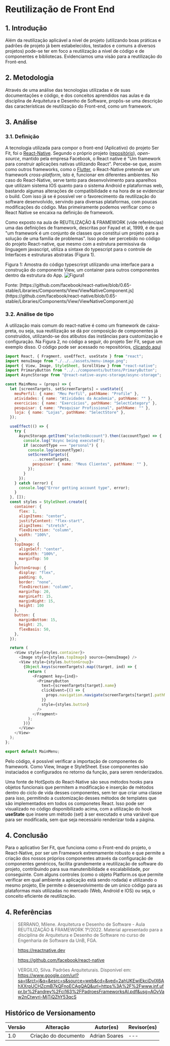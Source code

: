 # Reutilização de Front End

## 1. Introdução

Além da reutilização aplicável a nível de projeto (utilizando boas práticas e padrões de projeto já bem estabelecidos, testados e comuns a diversos projetos) pode-se ter em foco a reutilização a nível de código e de componentes e bibliotecas. Evidenciamos uma visão para a reutilização do Front-end. 

## 2. Metodologia

Através de uma análise das tecnologias utilizadas e de suas documentações e código, e dos conceitos aprendidos nas aulas e da disciplina de Arquitetura e Desenho de Software, propôs-se uma descrição das características de reutilização do Front-end, como um framework. 

## 3. Análise

### 3.1. Definição

A tecnologia utilizada para compor o front-end (Aplicativo) do projeto Ser Fit, foi o [React-Native](https://reactnative.dev/). Segundo o próprio projeto ([repositório](https://github.com/facebook/react-native)), *open-source*, mantido pela empresa Facebook, o React native é "Um framework para construir aplicações nativas utilizando React". Percebe-se que, assim como outros frameworks, como o [Flutter](https://flutter.dev/), o React-Native pretende ser um framework *cross-platform*, isto é, funcionar em diferentes ambientes. No caso do React-Native, serve tanto para desenvolvimento para aparelhos que utilizam sistema IOS quanto para o sistema Android e plataformas web, bastando algumas alterações de compatibilidade e na hora de se evidenciar o build. Com isso já se é possível ver o favorecimento da reutilização do software desenvolvido, servindo para diversas plataformas, com poucas modificações do código. Mas primeiramente podemos verificar como o React Native se encaixa na definição de framework.

Como exposto na aula de REUTILIZAÇÃO & FRAMEWORK (vide referências) uma das definições de framework, descritas por Fayad et al, 1999, é de que "um framework é um conjunto de classes que constitui um projeto para a solução de uma família de problemas". Isso pode ser percebido no código do projeto React-native, que mesmo com a estrutura permissiva da linguagem javascript, utiliza a sintaxe do typescript para o controle de Interfaces e estruturas abstratas (Figura 1).

<capition>Figura 1: Amostra do código typescrirpt utilizando uma interface para a construção do componente View, um container para outros componentes dentro da estrutura do App.</caption>
![Figura1](./../../assets/front-reutilizacao/interface-react-native.png)
<caption>Fonte: [https://github.com/facebook/react-native/blob/0.65-stable/Libraries/Components/View/ViewNativeComponent.js](https://github.com/facebook/react-native/blob/0.65-stable/Libraries/Components/View/ViewNativeComponent.js)</caption>

### 3.2. Análise de tipo 

A utilização mais comum do react-native é como um framework de caixa-preta, ou seja, sua reutilização se dá por composição de componentes já construídos, utilizando-se dos atibutos das instâncias para customização e configuração. Na Figura 2, no código a seguir, do projeto Ser Fit, segue um exemplo disso. O código pode ser acessado no repositórios, [clicando aqui](https://github.com/UnBArqDsw2022-1/2022.1_G5_SerFit_App/blob/main/app/views/MainMenu/index.jsx)

``` javascript
import React, { Fragment, useEffect, useState } from "react";
import menuImage from "./../../assets/menu-image.png";
import { View, Image, StyleSheet, ScrollView } from "react-native";
import PrimaryButton from "../../components/buttons/PrimaryButton";
import AsyncStorage from "@react-native-async-storage/async-storage";

const MainMenu = (props) => {
  let [screenTargets, setScreenTargets] = useState({
    meuPerfil: { name: "Meu Perfil", pathName: "Profile" },
    atividades: { name: "Atividades da Academia", pathName: "" },
    exercicios: { name: "Exercícios", pathName: "SelectCategory" },
    pesquisar: { name: "Pesquisar Profissional", pathName: "" },
    loja: { name: "Lojas", pathName: "SelectStore" },
  });

  useEffect(() => {
    try {
      AsyncStorage.getItem("selectedAccount").then((accountType) => {
        console.log("Async being executed");
        if (accountType === "personal") {
          console.log(accountType);
          setScreenTargets({
            ...screenTargets,
            pesquisar: { name: "Meus Clientes", pathName: "" },
          });
        }
      });
    } catch (error) {
      console.log("Error getting account type", error);
    }
  }, []);
  const styles = StyleSheet.create({
    container: {
      flex: 1,
      alignItems: "center",
      justifyContent: "flex-start",
      alignItems: "stretch",
      flexDirection: "column",
      width: "100%",
    },
    topImage: {
      alignSelf: "center",
      maxWidth: "100%",
      marginTop: 50
    },
    buttonGroup: {
      display: "flex",
      padding: 0,
      border: "none",
      flexDirection: "column",
      marginTop: 20,
      marginLeft: 15,
      marginRight: 15,
      height: 100
    },
    button: {
      marginBottom: 15,
      height: 25,
      flexBasis: 50,
    },
  });

  return (
    <View style={styles.container}>
      <Image style={styles.topImage} source={menuImage} />
      <View style={styles.buttonGroup}>
        {Object.keys(screenTargets).map((target, ind) => {
          return (
            <Fragment key={ind}>
              <PrimaryButton
                text={screenTargets[target].name}
                clickEvent={() => {
                  props.navigation.navigate(screenTargets[target].pathName);
                }}
                style={styles.button}
              />
            </Fragment>
          );
        })}
      </View>
    </View>
  );
};

export default MainMenu;
```
Pelo código, é possível verificar a importação de componentes do framework. Como View, Image e StyleSheet. Esse componentes são instaciados e configurados no retorno da função, para serem renderizados.

Uma fonte de HotSpots do React-Native são seus métodos hooks para objetos funcionais que permitem a modificação e inserção de métodos dentro do ciclo de vida desses componentes, sem ter que criar uma classe para isso, permitindo a customização desses métodos de templates que são implementados em todos os componetes React. Isso pode ser visualizado no código disponibilizado acima, com a utilização do hook **useState** que insere um método (set) à ser executado e uma variável que para ser modificada, sem que seja necessário renderizar toda a página.

## 4. Conclusão

Para o aplicativo Ser Fit, que funciona como o Front-end do projeto, o React-Native, por ser um Framework extremamente robusto e que permite a criação dos nossos próprios componentes através da configuração de componentes genéricos, facilita grandemente a reutilização de software do projeto, contribuindo para sua manutenibilidade e escalabilidade, por conseguinte. Com alguns controles (como o objeto Platform.os que permite verificar em qual ambiente a aplicação está sendo rodada) e utilizando o mesmo projeto, Ele permite o desenvolvimento de um único código para as plataformas mais utilizadas no mercado (Web, Android e IOS) ou seja, o conceito eficiente de reutilização.

## 4. Referências

> SERRANO, Milene. Arquitetura e Desenho de Software - Aula REUTILIZAÇÃO & FRAMEWORK 1º/2022. Material apresentado para a disciplina de Arquitetura e Desenho de Software no curso de Engenharia de Software da UnB, FGA.

> https://reactnative.dev

> https://github.com/facebook/react-native

> VERGILIO, Silva. Padrões Arquiteturais. Disponível em: https://www.google.com/url?sa=t&rct=j&q=&esrc=s&source=web&cd=&ved=2ahUKEwjEkciDvIX6AhXXrpUCHZcmB7kQFnoECAgQAQ&url=https%3A%2F%2Fwww.inf.ufpr.br%2Fandrey%2Fci163%2FPadroesFrameworksAl.pdf&usg=AOvVaw2nCtwyri-MjTiQZhY53qcS

## Histórico de Versionamento

| Versão | Alteração                        | Autor(es)    | Revisor(es) |
| ------ | -------------------------------- | ------------ | ----------- |
| 1.0    | Criação do documento             | Adrian Soares| ---         |



<style> 
body {
    text-alignment: justify;
}
p, caption {
    text-alignment: justify;
}
</style>